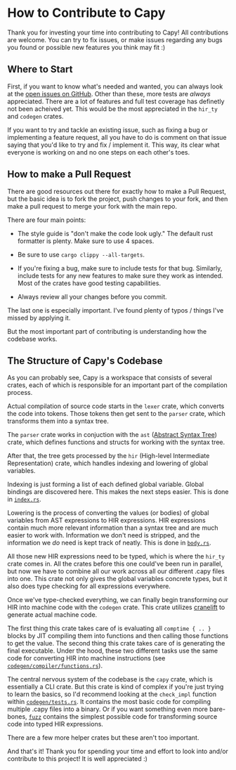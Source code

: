 # How to Contribute to Capy

Thank you for investing your time into contributing to Capy! All contributions are welcome. You can try to fix issues, or make issues regarding any bugs you found or possible new features you think may fit :)

## Where to Start

First, if you want to know what's needed and wanted, you can always look at the [open issues on GitHub](https://github.com/capy-language/capy/issues). Other than these, more tests are *always* appreciated. There are a lot of features and full test coverage has definetly not been acheived yet. This would be the most appreciated in the `hir_ty` and `codegen` crates.

If you want to try and tackle an existing issue, such as fixing a bug or implementing a feature request, all you have to do is comment on that issue saying that you'd like to try and fix / implement it. This way, its clear what everyone is working on and no one steps on each other's toes.

## How to make a Pull Request

There are good resources out there for exactly how to make a Pull Request, but the basic idea is to fork the project, push changes to your fork, and then make a pull request to merge your fork with the main repo.

There are four main points:

- The style guide is "don't make the code look ugly." The default rust formatter is plenty. Make sure to use 4 spaces.

- Be sure to use `cargo clippy --all-targets`.

- If you're fixing a bug, make sure to include tests for that bug. Similarly, include tests for any new features to make sure they work as intended. Most of the crates have good testing capabilities.

- Always review all your changes before you commit.

The last one is especially important. I've found plenty of typos / things I've missed by applying it.

But the most important part of contributing is understanding how the codebase works.

## The Structure of Capy's Codebase

As you can probably see, Capy is a workspace that consists of several crates, each of which is responsible for an important part of the compilation process.

Actual compilation of source code starts in the `lexer` crate, which converts the code into tokens. Those tokens then get sent to the `parser` crate, which transforms them into a syntax tree.

The `parser` crate works in conjuction with the `ast` ([Abstract Syntax Tree](https://en.wikipedia.org/wiki/Abstract_syntax_tree)) crate, which defines functions and structs for working with the syntax tree.

After that, the tree gets processed by the `hir` (High-level Intermediate Representation) crate, which handles indexing and lowering of global variables.

Indexing is just forming a list of each defined global variable. Global bindings are discovered here. This makes the next steps easier. This is done in [`index.rs`](./crates/hir/src/index.rs).

Lowering is the process of converting the values (or bodies) of global variables from AST expressions to HIR expressions. HIR expressions contain much more relevant information than a syntax tree and are much easier to work with. Information we don't need is stripped, and the information we *do* need is kept track of neatly. This is done in [`body.rs`](./crates/hir/src/body.rs).

All those new HIR expressions need to be typed, which is where the `hir_ty` crate comes in. All the crates before this one could've been run in parallel, but now we have to combine all our work across all our different .capy files into one. This crate not only gives the global variables concrete types, but it also does type checking for all expressions everywhere.

Once we've type-checked everything, we can finally begin transforming our HIR into machine code with the `codegen` crate. This crate utilizes [cranelift](https://cranelift.dev/) to generate actual machine code.

The first thing this crate takes care of is evaluating all `comptime { .. }` blocks by JIT compiling them into functions and then calling those functions to get the value. The second thing this crate takes care of is generating the final executable. Under the hood, these two different tasks use the same code for converting HIR into machine instructions (see [`codegen/compiler/functions.rs`](./crates/codegen/src/compiler/functions.rs)).

The central nervous system of the codebase is the `capy` crate, which is essentially a CLI crate. But this crate is kind of complex if you're just trying to learn the basics, so I'd recommend looking at the `check_impl` function within [`codegen/tests.rs`](./crates/codegen/src/lib.rs). It contains the most basic code for compiling multiple .capy files into a binary. Or if you want something even more bare-bones, [`fuzz`](./fuzz/fuzz_targets/main.rs) contains the simplest possible code for transforming source code into typed HIR expressions.

There are a few more helper crates but these aren't too important.

And that's it! Thank you for spending your time and effort to look into and/or contribute to this project! It is well appreciated :)
